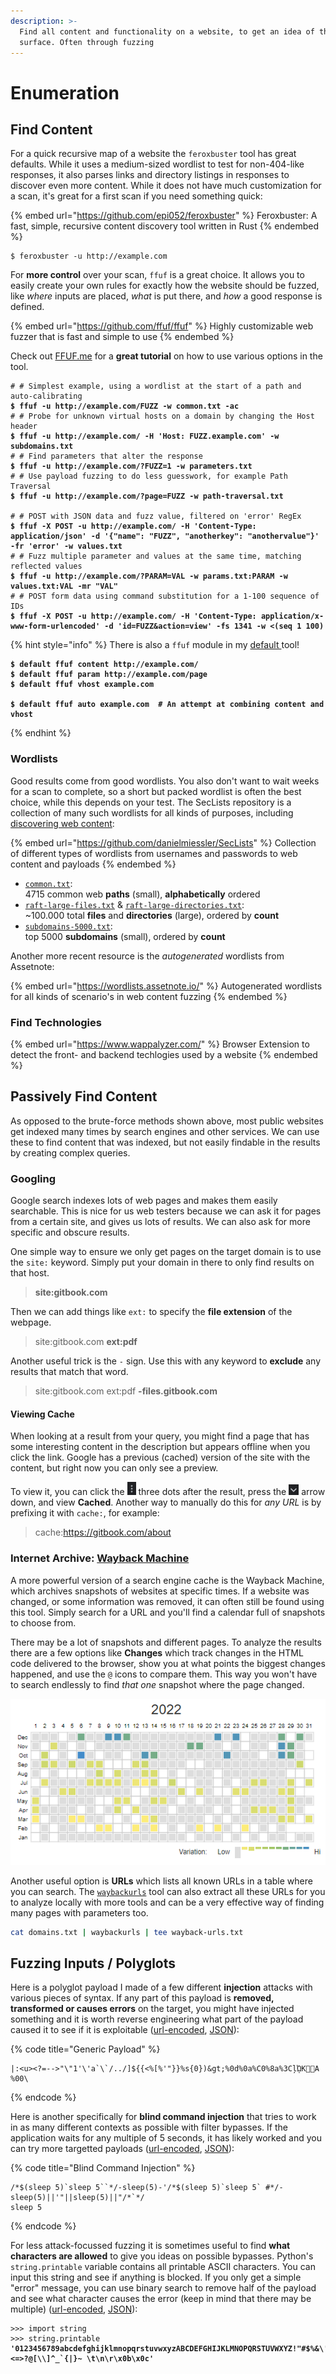 ```yaml
---
description: >-
  Find all content and functionality on a website, to get an idea of the attack
  surface. Often through fuzzing
---
```


# Enumeration

## Find Content

For a quick recursive map of a website the `feroxbuster` tool has great defaults. While it uses a medium-sized wordlist to test for non-404-like responses, it also parses links and directory listings in responses to discover even more content. While it does not have much customization for a scan, it's great for a first scan if you need something quick:

{% embed url="https://github.com/epi052/feroxbuster" %}
Feroxbuster: A fast, simple, recursive content discovery tool written in Rust
{% endembed %}

```shell-session
$ feroxbuster -u http://example.com
```

For **more control** over your scan, `ffuf` is a great choice. It allows you to easily create your own rules for exactly how the website should be fuzzed, like _where_ inputs are placed, _what_ is put there, and _how_ a good response is defined.

{% embed url="https://github.com/ffuf/ffuf" %}
Highly customizable web fuzzer that is fast and simple to use
{% endembed %}

Check out [FFUF.me](http://ffuf.me/) for a **great tutorial** on how to use various options in the tool.

<pre class="language-shell-session" data-title="Examples" data-overflow="wrap"><code class="lang-shell-session"># # Simplest example, using a wordlist at the start of a path and auto-calibrating
<strong>$ ffuf -u http://example.com/FUZZ -w common.txt -ac
</strong># # Probe for unknown virtual hosts on a domain by changing the Host header
<strong>$ ffuf -u http://example.com/ -H 'Host: FUZZ.example.com' -w subdomains.txt
</strong># # Find parameters that alter the response
<strong>$ ffuf -u http://example.com/?FUZZ=1 -w parameters.txt
</strong># # Use payload fuzzing to do less guesswork, for example Path Traversal
<strong>$ ffuf -u http://example.com/?page=FUZZ -w path-traversal.txt
</strong>
# # POST with JSON data and fuzz value, filtered on 'error' RegEx
<strong>$ ffuf -X POST -u http://example.com/ -H 'Content-Type: application/json' -d '{"name": "FUZZ", "anotherkey": "anothervalue"}' -fr 'error' -w values.txt
</strong># # Fuzz multiple parameter and values at the same time, matching reflected values
<strong>$ ffuf -u http://example.com/?PARAM=VAL -w params.txt:PARAM -w values.txt:VAL -mr "VAL"
</strong># # POST form data using command substitution for a 1-100 sequence of IDs
<strong>$ ffuf -X POST -u http://example.com/ -H 'Content-Type: application/x-www-form-urlencoded' -d 'id=FUZZ&#x26;action=view' -fs 1341 -w &#x3C;(seq 1 100)
</strong></code></pre>

{% hint style="info" %}
There is also a `ffuf` module in my [default ](https://github.com/JorianWoltjer/default)tool!

<pre class="language-shell-session"><code class="lang-shell-session"><strong>$ default ffuf content http://example.com/
</strong><strong>$ default ffuf param http://example.com/page
</strong><strong>$ default ffuf vhost example.com
</strong>
<strong>$ default ffuf auto example.com  # An attempt at combining content and vhost
</strong></code></pre>
{% endhint %}

### Wordlists

Good results come from good wordlists. You also don't want to wait weeks for a scan to complete, so a short but packed wordlist is often the best choice, while this depends on your test. The SecLists repository is a collection of many such wordlists for all kinds of purposes, including [discovering web content](https://github.com/danielmiessler/SecLists/tree/master/Discovery/Web-Content):

{% embed url="https://github.com/danielmiessler/SecLists" %}
Collection of different types of wordlists from usernames and passwords to web content and payloads
{% endembed %}

* [`common.txt`](https://github.com/danielmiessler/SecLists/blob/master/Discovery/Web-Content/common.txt): \
  4715 common web **paths** (small), **alphabetically** ordered
* [`raft-large-files.txt`](https://github.com/danielmiessler/SecLists/blob/master/Discovery/Web-Content/raft-large-files.txt) & [`raft-large-directories.txt`](https://github.com/danielmiessler/SecLists/blob/master/Discovery/Web-Content/raft-large-directories.txt): \
  \~100.000 total **files** and **directories** (large), ordered by **count**
* [`subdomains-5000.txt`](https://github.com/danielmiessler/SecLists/blob/master/Discovery/DNS/subdomains-top1million-5000.txt):\
  top 5000 **subdomains** (small), ordered by **count**

Another more recent resource is the _autogenerated_ wordlists from Assetnote:

{% embed url="https://wordlists.assetnote.io/" %}
Autogenerated wordlists for all kinds of scenario's in web content fuzzing
{% endembed %}

### Find Technologies

{% embed url="https://www.wappalyzer.com/" %}
Browser Extension to detect the front- and backend techlogies used by a website
{% endembed %}

## Passively Find Content

As opposed to the brute-force methods shown above, most public websites get indexed many times by search engines and other services. We can use these to find content that was indexed, but not easily findable in the results by creating complex queries.&#x20;

### Googling

Google search indexes lots of web pages and makes them easily searchable. This is nice for us web testers because we can ask it for pages from a certain site, and gives us lots of results. We can also ask for more specific and obscure results.&#x20;

One simple way to ensure we only get pages on the target domain is to use the `site:` keyword. Simply put your domain in there to only find results on that host.&#x20;

> **site:gitbook.com**

Then we can add things like `ext:` to specify the **file extension** of the webpage.&#x20;

> site:gitbook.com **ext:pdf**

Another useful trick is the `-` sign. Use this with any keyword to **exclude** any results that match that word.

> site:gitbook.com ext:pdf **-files.gitbook.com**

#### Viewing Cache

When looking at a result from your query, you might find a page that has some interesting content in the description but appears offline when you click the link. Google has a previous (cached) version of the site with the content, but right now you can only see a preview.&#x20;

To view it, you can click the ![](<../../.gitbook/assets/image (1) (1) (1) (1) (1) (1) (1) (1) (1) (1) (1) (1) (1).png>) three dots after the result, press the ![](<../../.gitbook/assets/image (3) (1) (1).png>) arrow down, and view **Cached**. Another way to manually do this for _any URL_ is by prefixing it with `cache:`, for example:

> cache:https://gitbook.com/about

### Internet Archive: [Wayback Machine](http://web.archive.org/)

A more powerful version of a search engine cache is the Wayback Machine, which archives snapshots of websites at specific times. If a website was changed, or some information was removed, it can often still be found using this tool. Simply search for a URL and you'll find a calendar full of snapshots to choose from.&#x20;

There may be a lot of snapshots and different pages. To analyze the results there are a few options like **Changes** which track changes in the HTML code delivered to the browser, show you at what points the biggest changes happened, and use the `@` icons to compare them. This way you won't have to search endlessly to find _that one_ snapshot where the page changed.&#x20;

![](<../../.gitbook/assets/image (5) (1).png>)

Another useful option is **URLs** which lists all known URLs in a table where you can search. The [`waybackurls`](https://github.com/tomnomnom/waybackurls) tool can also extract all these URLs for you to analyze locally with more tools and can be a very effective way of finding many pages with parameters too.&#x20;

```bash
cat domains.txt | waybackurls | tee wayback-urls.txt
```

## Fuzzing Inputs / Polyglots

Here is a polyglot payload I made of a few different **injection** attacks with various pieces of syntax. If any part of this payload is **removed, transformed or causes errors** on the target, you might have injected something and it is worth reverse engineering what part of the payload caused it to see if it is exploitable ([url-encoded](https://gchq.github.io/CyberChef/#recipe=URL_Encode\(true\)\&input=fDo8dT48Pz0tLT4iXCIxJ1wnYWBcYC8uLi9dJHt7PCVbJScifX0lc3swfSkmZ3Q7JTBkJTBhJUMwJThhJTNDxLzhvqjihKrwn5Go4oCN8J%2BSu0ENCiUwMFw\&ieol=CRLF), [JSON](https://gchq.github.io/CyberChef/#recipe=Escape_string\('Special%20chars','Double',true,false,false\)\&input=fDo8dT48Pz0tLT4iXCIxJ1wnYWBcYC8uLi9dJHt7PCVbJScifX0lc3swfSkmZ3Q7JTBkJTBhJUMwJThhJTNDxLzhvqjihKrwn5Go4oCN8J%2BSu0ENCiUwMFw\&ieol=CRLF)):

{% code title="Generic Payload" %}
```
|:<u><?=-->"\"1'\'a`\`/../]${{<%[%'"}}%s{0})&gt;%0d%0a%C0%8a%3CļᾨK👨‍💻A
%00\
```
{% endcode %}

Here is another specifically for **blind command injection** that tries to work in as many different contexts as possible with filter bypasses. If the application waits for any multiple of 5 seconds, it has likely worked and you can try more targetted payloads ([url-encoded](https://gchq.github.io/CyberChef/#recipe=URL_Encode\(true\)\&input=LyokKHNsZWVwIDUpYHNsZWVwIDVgYCovLXNsZWVwKDUpLScvKiQoc2xlZXAgNSlgc2xlZXAgNWAgIyovLXNsZWVwKDUpfHwnInx8c2xlZXAoNSl8fCIvKmAqLwpzbGVlcCA1), [JSON](https://gchq.github.io/CyberChef/#recipe=Escape_string\('Special%20chars','Double',true,false,false\)\&input=LyokKHNsZWVwIDUpYHNsZWVwIDVgYCovLXNsZWVwKDUpLScvKiQoc2xlZXAgNSlgc2xlZXAgNWAgIyovLXNsZWVwKDUpfHwnInx8c2xlZXAoNSl8fCIvKmAqLwpzbGVlcCA1)):

{% code title="Blind Command Injection" %}
```
/*$(sleep 5)`sleep 5``*/-sleep(5)-'/*$(sleep 5)`sleep 5` #*/-sleep(5)||'"||sleep(5)||"/*`*/
sleep 5
```
{% endcode %}

For less attack-focussed fuzzing it is sometimes useful to find **what characters are allowed** to give you ideas on possible bypasses. Python's `string.printable` variable contains all printable ASCII characters. You can input this string and see if anything is blocked. If you only get a simple "error" message, you can use binary search to remove half of the payload and see what character causes the error (keep in mind that there may be multiple) ([url-encoded](https://gchq.github.io/CyberChef/#recipe=Unescape_string\(\)URL_Encode\(true\)\&input=MDEyMzQ1Njc4OWFiY2RlZmdoaWprbG1ub3BxcnN0dXZ3eHl6QUJDREVGR0hJSktMTU5PUFFSU1RVVldYWVohIiMkJSZcJygpKissLS4vOjs8PT4/QFtcXF1eX2B7fH1%2BIFx0XG5cclx4MGJceDBj), [JSON](https://gchq.github.io/CyberChef/#recipe=Unescape_string\(\)Escape_string\('Special%20chars','Double',true,false,false\)\&input=MDEyMzQ1Njc4OWFiY2RlZmdoaWprbG1ub3BxcnN0dXZ3eHl6QUJDREVGR0hJSktMTU5PUFFSU1RVVldYWVohIiMkJSZcJygpKissLS4vOjs8PT4/QFtcXF1eX2B7fH1%2BIFx0XG5cclx4MGJceDBj)):

<pre class="language-python" data-overflow="wrap"><code class="lang-python">>>> import string
>>> string.printable
<strong>'0123456789abcdefghijklmnopqrstuvwxyzABCDEFGHIJKLMNOPQRSTUVWXYZ!"#$%&#x26;\'()*+,-./:;&#x3C;=>?@[\\]^_`{|}~ \t\n\r\x0b\x0c'
</strong></code></pre>

